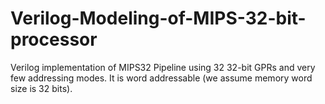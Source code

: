 # Verilog-Modeling-of-MIPS-32-bit-processor
Verilog implementation of MIPS32 Pipeline using 32 32-bit GPRs and very few addressing modes. It is word addressable (we assume memory word size is 32 bits).

